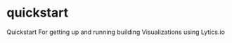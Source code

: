 quickstart
==========

Quickstart For getting up and running building Visualizations using Lytics.io